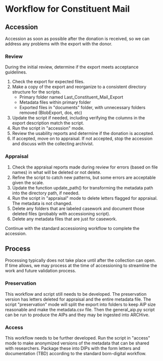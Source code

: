 # Workflow for Constituent Mail

## Accession
Accession as soon as possible after the donation is received,
so we can address any problems with the export with the donor.

### Review
During the initial review, determine if the export meets acceptance guidelines.
1. Check the export for expected files.
2. Make a copy of the export and reorganize to a consistent directory structure for the scripts.
   - Primary folder named Last_Constituent_Mail_Export
   - Metadata files within primary folder
   - Exported files in "documents" folder, with unnecessary folders removed (BlobExport, dos, etc)
3. Update the script if needed, including verifying the columns in the export description match the script.
4. Run the script in "accession" mode.
5. Review the usability reports and determine if the donation is accepted.
6. If accepted, move on to appraisal. If not accepted, stop the accession and discuss with the collecting archivist.

### Appraisal
1. Check the appraisal reports made during review for errors (based on file names) in what will be deleted or not delete.
2. Refine the script to catch new patterns, but some errors are acceptable given the scale.
3. Update the function update_path() for transforming the metadata path into the directory path, if needed.
4. Run the script in "appraisal" mode to delete letters flagged for appraisal. The metadata is not changed.
5. Delete any folders that are labeled casework and document those deleted files (probably with accessioning script).
6. Delete any metadata files that are just for casework.

Continue with the standard accessioning workflow to complete the accession.

## Process
Processing typically does not take place until after the collection can open.
If time allows, we may process at the time of accessioning to streamline the work and future validation process.

### Preservation
This workflow and script still needs to be developed.
The preservation version has letters deleted for appraisal and the entire metadata file.
The script "preservation" mode will split the export into folders to keep AIP size reasonable
and make the metadata.csv file.
Then the general_aip.py script can be run to produce the AIPs and they may be ingested into ARCHive.

### Access
This workflow needs to be further developed.
Run the script in "access" mode to make anonymized versions of the metadata that can be shared with researchers.
Package these into DIPs with the form letters and documentation (TBD) according to the standard born-digital workflow.